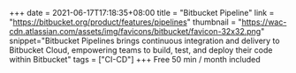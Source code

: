 +++
date = 2021-06-17T17:18:35+08:00
title = "Bitbucket Pipeline"
link = "https://bitbucket.org/product/features/pipelines"
thumbnail = "https://wac-cdn.atlassian.com/assets/img/favicons/bitbucket/favicon-32x32.png"
snippet="Bitbucket Pipelines brings continuous integration and delivery to Bitbucket Cloud, empowering teams to build, test, and deploy their code within Bitbucket"
tags = ["CI-CD"]
+++
Free 50 min / month included

